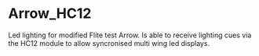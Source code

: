 # Arrow_HC12
Led lighting for modified Flite test Arrow.
Is able to receive lighting cues via the HC12 module to allow syncronised multi wing led displays.
